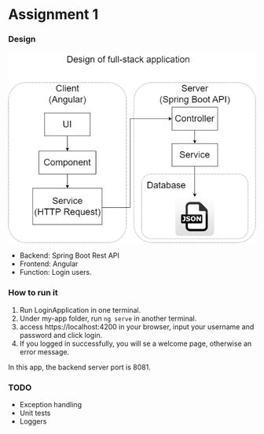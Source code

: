 # Assignment 1
### Design
![image info](./design.drawio.png "Full stack design of this app")
* Backend: Spring Boot Rest API
* Frontend: Angular
* Function: Login users.

### How to run it
1. Run LoginApplication in one terminal.
1. Under my-app folder, run `ng serve` in another terminal.
1. access https://localhost:4200 in your browser, input your username and password and click login.
1. If you logged in successfully, you will se a welcome page, otherwise an error message.

In this app, the backend server port is 8081.

### TODO
* Exception handling
* Unit tests
* Loggers
